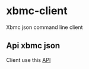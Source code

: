 xbmc-client
===========

Xbmc json command line client

Api xbmc json
-------------


Client use this [API](http://wiki.xbmc.org/index.php?title=JSON-RPC_API/v6)
